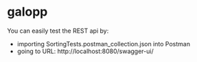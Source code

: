 # galopp

You can easily test the REST api by:

- importing SortingTests.postman_collection.json into Postman
- going to URL: http://localhost:8080/swagger-ui/
